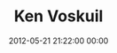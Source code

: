 ---
title: "Ken Voskuil"
date: 2012-05-21 21:22:00 00:00
permalink: /kaesve
twitter: ""
likes: [393,26,25,545,671,69,1019,729,1758,1727,1747,1862,287,1231,1888,1365,1896]
id: 581
gravatar: "http://www.gravatar.com/avatar/251fec3e96861180c2695e17db077e78"
---